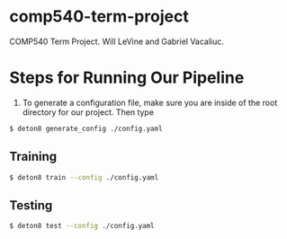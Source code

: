 # comp540-term-project
COMP540 Term Project. Will LeVine and Gabriel Vacaliuc.

# Steps for Running Our Pipeline

1. To generate a configuration file, make sure you are inside of the root
directory for our project. Then type

```bash
$ deton8 generate_config ./config.yaml
```

## Training

```bash
$ deton8 train --config ./config.yaml
```

## Testing

```bash
$ deton8 test --config ./config.yaml
```

